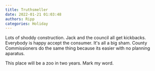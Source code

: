```yaml
---
title: Truthsmeller
date: 2022-01-21 01:03:48
authors: Ripp
categories: Holiday
---
```


 Lots of shoddy construction. Jack and the council all get kickbacks. Everybody is happy accept the consumer. It's all a big sham. County Commissioners do the same thing because its easier with no planning aparatus.

This place will be a zoo in two years. Mark my word.